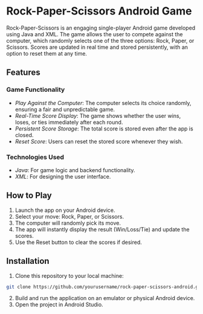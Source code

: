 # Rock-Paper-Scissors Android Game
Rock-Paper-Scissors is an engaging single-player Android game developed using Java and XML.
The game allows the user to compete against the computer, which randomly selects one of the three options: Rock, Paper, or Scissors.
Scores are updated in real time and stored persistently, with an option to reset them at any time.

## Features
### Game Functionality
- *Play Against the Computer*: The computer selects its choice randomly, ensuring a fair and unpredictable game.
- *Real-Time Score Display*: The game shows whether the user wins, loses, or ties immediately after each round.
- *Persistent Score Storage*: The total score is stored even after the app is closed.
- *Reset Score*: Users can reset the stored score whenever they wish.
  
### Technologies Used
- *Java*: For game logic and backend functionality.
- *XML*: For designing the user interface.
  
## How to Play
1. Launch the app on your Android device.
2. Select your move: Rock, Paper, or Scissors.
3. The computer will randomly pick its move.
4. The app will instantly display the result (Win/Loss/Tie) and update the scores.
5. Use the Reset button to clear the scores if desired.

## Installation
1. Clone this repository to your local machine:
```bash
git clone https://github.com/yourusername/rock-paper-scissors-android.git  
```
2. Build and run the application on an emulator or physical Android device.
3. Open the project in Android Studio.
